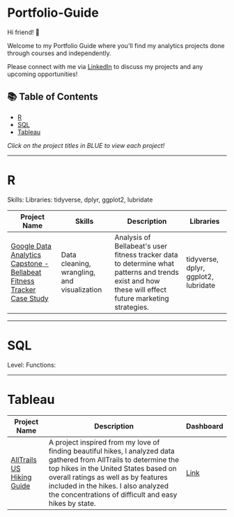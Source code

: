 # Portfolio-Guide

Hi friend! 👋

Welcome to my Portfolio Guide where you'll find my analytics projects done through courses and independently.

Please connect with me via [LinkedIn](https://www.linkedin.com/in/danielle-davis-560152142/) to discuss my projects and any upcoming opportunities!

## 📚 Table of Contents

- [R](#r)
- [SQL](#sql)
- [Tableau](#tableau)

_Click on the project titles in BLUE to view each project!_

***

# R

Skills:
Libraries: tidyverse, dplyr, ggplot2, lubridate

| Project Name | Skills | Description | Libraries |    
|---|---|---|---|
| [Google Data Analytics Capstone - Bellabeat Fitness Tracker Case Study](https://github.com/davis7887/Google-Data-Analytics-Capstone) |   Data cleaning, wrangling, and visualization | Analysis of Bellabeat's user fitness tracker data to determine what patterns and trends exist and how these will effect future marketing strategies. | tidyverse, dplyr, ggplot2, lubridate |   

***

# SQL

Level:
Functions:


***

# Tableau

| Project Name | Description | Dashboard |
|---|---|---|
| [AllTrails US Hiking Guide](https://github.com/davis7887/AllTrails-US-Hiking-Guide) | A project inspired from my love of finding beautiful hikes, I analyzed data gathered from AllTrails to determine the top hikes in the United States based on overall ratings as well as by features included in the hikes. I also analyzed the concentrations of difficult and easy hikes by state. | [Link](https://public.tableau.com/views/USAlltrailsHikingGuide/Dashboard1?:language=en-US&:display_count=n&:origin=viz_share_link) |

